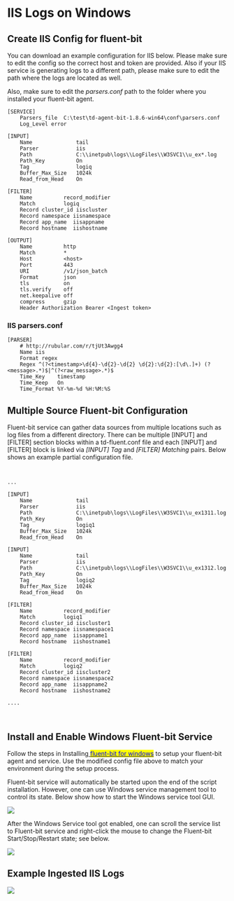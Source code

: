 # IIS Logs on Windows

## Create IIS Config for fluent-bit

You can download an example configuration for IIS below.  Please make sure to edit the config so the correct host and token are provided.  Also if your IIS service is generating logs to a different path, please make sure to edit the path where the logs are located as well.

Also, make sure to edit the _parsers.conf_ path to the folder where you installed your fluent-bit agent.

```
[SERVICE]
    Parsers_file  C:\test\td-agent-bit-1.8.6-win64\conf\parsers.conf
    Log_Level error

[INPUT]
    Name              tail
    Parser            iis
    Path              C:\\inetpub\logs\\LogFiles\\W3SVC1\\u_ex*.log
    Path_Key          On
    Tag               logiq
    Buffer_Max_Size   1024k
    Read_from_Head    On

[FILTER]
    Name          record_modifier
    Match         logiq
    Record cluster_id iiscluster
    Record namespace iisnamespace
    Record app_name  iisappname
    Record hostname  iishostname

[OUTPUT]
    Name          http
    Match         *
    Host          <host>
    Port          443
    URI           /v1/json_batch
    Format        json
    tls           on
    tls.verify    off
    net.keepalive off
    compress      gzip
    Header Authorization Bearer <Ingest token>
```

### IIS parsers.conf

```
[PARSER]
    # http://rubular.com/r/tjUt3Awgg4
    Name iis
    Format regex
    Regex ^(?<timestamp>\d{4}-\d{2}-\d{2} \d{2}:\d{2}:[\d\.]+) (?<message>.*)$|^(?<raw_message>.*)$
    Time_Key    timestamp
    Time_Keep   On
    Time_Format %Y-%m-%d %H:%M:%S
```

## Multiple Source Fluent-bit Configuration

Fluent-bit service can gather data sources from multiple locations such as log files from a different directory.  There can be multiple \[INPUT] and \[FILTER] section blocks within a td-fluent.conf file and each \[INPUT] and \[FILTER] block is linked via _\[INPUT] Tag_ and _\[FILTER] Matching_ pairs. Below shows an example partial configuration file.

```


...

[INPUT]
    Name              tail
    Parser            iis
    Path              C:\\inetpub\logs\\LogFiles\\W3SVC1\\u_ex1311.log
    Path_Key          On
    Tag               logiq1
    Buffer_Max_Size   1024k
    Read_from_Head    On

[INPUT]
    Name              tail
    Parser            iis
    Path              C:\\inetpub\logs\\LogFiles\\W3SVC1\\u_ex1312.log
    Path_Key          On
    Tag               logiq2
    Buffer_Max_Size   1024k
    Read_from_Head    On

[FILTER]
    Name          record_modifier
    Match         logiq1
    Record cluster_id iiscluster1
    Record namespace iisnamespace1
    Record app_name  iisappname1
    Record hostname  iishostname1

[FILTER]
    Name          record_modifier
    Match         logiq2
    Record cluster_id iiscluster2
    Record namespace iisnamespace2
    Record app_name  iisappname2
    Record hostname  iishostname2

....



```

## Install and Enable Windows Fluent-bit Service

Follow the steps in Installing[ <mark style="color:blue;">fluent-bit for windows</mark>](https://docs.logiq.ai/integrations/fluent-bit#fluent-bit-for-windows) to setup your fluent-bit agent and service. Use the modified config file above to match your environment during the setup process.

Fluent-bit service will automatically be started upon the end of the script installation.   However, one can use Windows service management tool to control its state.  Below show how to start the Windows service tool GUI.

![](../../.gitbook/assets/services.msc-2022-01-27\_11-59-36.png)

After the Windows Service tool got enabled, one can scroll the service list to Fluent-bit service and right-click the mouse to change the Fluent-bit Start/Stop/Restart state; see below.

![](../../.gitbook/assets/win-fluentbit-svc-start-2022-01-27\_11-52-09.png)

## Example Ingested IIS Logs

![](../../.gitbook/assets/example-ingestion-2022-01-27\_12-41-46.png)
